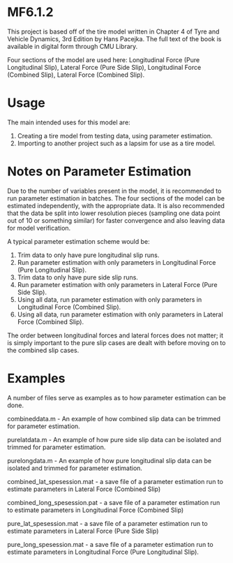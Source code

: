 # MF6.1.2

This project is based off of the tire model written in Chapter 4 of Tyre and Vehicle Dynamics, 3rd Edition by Hans Pacejka. The full text of the book is available in digital form through CMU Library. 

Four sections of the model are used here: Longitudinal Force (Pure Longitudinal Slip), Lateral Force (Pure Side Slip), Longitudinal Force (Combined Slip), Lateral Force (Combined Slip). 

# Usage

The main intended uses for this model are:
1. Creating a tire model from testing data, using parameter estimation. 
2. Importing to another project such as a lapsim for use as a tire model. 

# Notes on Parameter Estimation

Due to the number of variables present in the model, it is recommended to run parameter estimation in batches. The four sections of the model can be estimated independently, with the appropriate data. 
It is also recommended that the data be split into lower resolution pieces (sampling one data point out of 10 or something similar) for faster convergence and also leaving data for model verification. 

A typical parameter estimation scheme would be:
1. Trim data to only have pure longitudinal slip runs. 
2. Run parameter estimation with only parameters in Longitudinal Force (Pure Longitudinal Slip). 
3. Trim data to only have pure side slip runs. 
4. Run parameter estimation with only parameters in Lateral Force (Pure Side Slip). 
5. Using all data, run parameter estimation with only parameters in Longitudinal Force (Combined Slip). 
6. Using all data, run parameter estimation with only parameters in Lateral Force (Combined Slip). 

The order between longitudinal forces and lateral forces does not matter; it is simply important to the pure slip cases are dealt with before moving on to the combined slip cases. 

# Examples

A number of files serve as examples as to how parameter estimation can be done. 

combineddata.m - An example of how combined slip data can be trimmed for parameter estimation. 

purelatdata.m - An example of how pure side slip data can be isolated and trimmed for parameter estimation. 

purelongdata.m - An example of how pure longitudinal slip data can be isolated and trimmed for parameter estimation. 

combined_lat_spesession.mat - a save file of a parameter estimation run to estimate parameters in Lateral Force (Combined Slip)

combined_long_spesession.pat - a save file of a parameter estimation run to estimate parameters in Longitudinal Force (Combined Slip)

pure_lat_spesession.mat - a save file of a parameter estimation run to estimate parameters in Lateral Force (Pure Side Slip)

pure_long_spesession.mat - a save file of a parameter estimation run to estimate parameters in Longitudinal Force (Pure Longitudinal Slip). 
